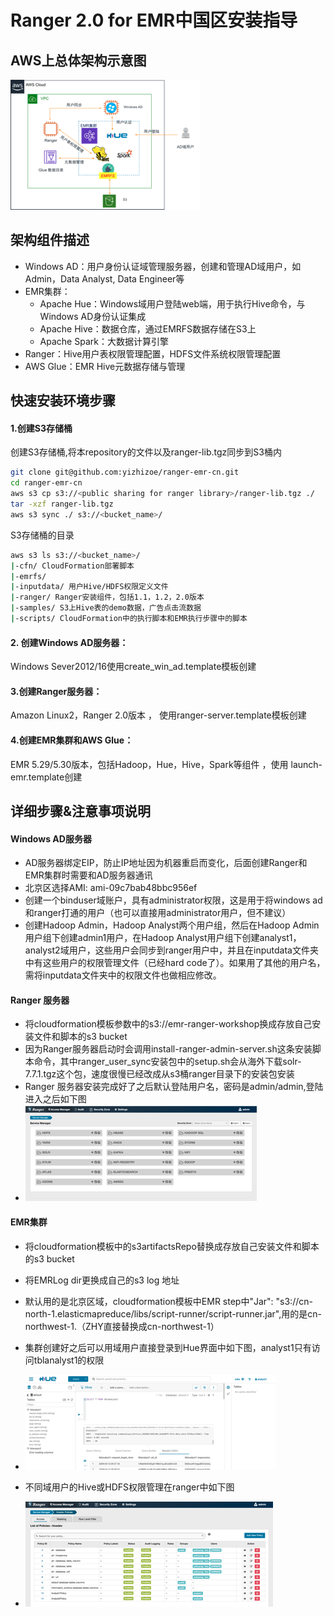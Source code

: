 # Ranger 2.0 for EMR中国区安装指导

## AWS上总体架构示意图

![image-20200915171956675](image/image-20200915171956675.png)

## 架构组件描述

- Windows AD：用户身份认证域管理服务器，创建和管理AD域用户，如Admin，Data Analyst, Data Engineer等
- EMR集群：
  - Apache Hue：Windows域用户登陆web端，用于执行Hive命令，与Windows AD身份认证集成
  - Apache Hive：数据仓库，通过EMRFS数据存储在S3上
  - Apache Spark：大数据计算引擎
- Ranger：Hive用户表权限管理配置，HDFS文件系统权限管理配置
- AWS Glue：EMR Hive元数据存储与管理

## 快速安装环境步骤

#### 1.创建S3存储桶

创建S3存储桶,将本repository的文件以及ranger-lib.tgz同步到S3桶内

```bash
git clone git@github.com:yizhizoe/ranger-emr-cn.git
cd ranger-emr-cn
aws s3 cp s3://<public sharing for ranger library>/ranger-lib.tgz ./
tar -xzf ranger-lib.tgz
aws s3 sync ./ s3://<bucket_name>/
```

S3存储桶的目录

```bash
aws s3 ls s3://<bucket_name>/
|-cfn/ CloudFormation部署脚本
|-emrfs/ 
|-inputdata/ 用户Hive/HDFS权限定义文件
|-ranger/ Ranger安装组件，包括1.1，1.2，2.0版本
|-samples/ S3上Hive表的demo数据，广告点击流数据
|-scripts/ CloudFormation中的执行脚本和EMR执行步骤中的脚本
```

#### 2. 创建Windows AD服务器：

Windows Sever2012/16使用create_win_ad.template模板创建

#### 3.创建Ranger服务器：

Amazon Linux2，Ranger 2.0版本 ， 使用ranger-server.template模板创建

#### 4.创建EMR集群和AWS Glue：

EMR 5.29/5.30版本，包括Hadoop，Hue，Hive，Spark等组件 ，使用 launch-emr.template创建

## 详细步骤&注意事项说明

#### Windows AD服务器

- AD服务器绑定EIP，防止IP地址因为机器重启而变化，后面创建Ranger和EMR集群时需要和AD服务器通讯
- 北京区选择AMI: ami-09c7bab48bbc956ef
- 创建一个binduser域账户，具有administrator权限，这是用于将windows ad和ranger打通的用户（也可以直接用administrator用户，但不建议）
- 创建Hadoop Admin，Hadoop Analyst两个用户组，然后在Hadoop Admin用户组下创建admin1用户，在Hadoop Analyst用户组下创建analyst1，analyst2域用户，这些用户会同步到ranger用户中，并且在inputdata文件夹中有这些用户的权限管理文件（已经hard code了）。如果用了其他的用户名，需将inputdata文件夹中的权限文件也做相应修改。

#### Ranger 服务器

- 将cloudformation模板参数中的s3://emr-ranger-workshop换成存放自己安装文件和脚本的s3 bucket
- 因为Ranger服务器启动时会调用install-ranger-admin-server.sh这条安装脚本命令，其中ranger_user_sync安装包中的setup.sh会从海外下载solr-7.7.1.tgz这个包，速度很慢已经改成从s3桶ranger目录下的安装包安装
- Ranger 服务器安装完成好了之后默认登陆用户名，密码是admin/admin,登陆进入之后如下图
- ![image-20200915181107525](image/image-20200915181107525.png)

#### EMR集群

- 将cloudformation模板中的s3artifactsRepo替换成存放自己安装文件和脚本的s3 bucket
- 将EMRLog dir更换成自己的s3 log 地址
- 默认用的是北京区域，cloudformation模板中EMR step中"Jar": "s3://cn-north-1.elasticmapreduce/libs/script-runner/script-runner.jar",用的是cn-northwest-1.（ZHY直接替换成cn-northwest-1）
- 集群创建好之后可以用域用户直接登录到Hue界面中如下图，analyst1只有访问tblanalyst1的权限
- ![image-20200915181418060](image/image-20200915181418060.png)

- 不同域用户的Hive或HDFS权限管理在ranger中如下图
- ![image-20200915181522152](image/image-20200915181522152.png)
